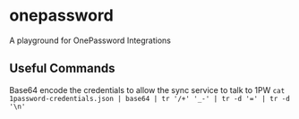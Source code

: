 # onepassword
A playground for OnePassword Integrations

## Useful Commands
Base64 encode the credentials to allow the sync service to talk to 1PW
`cat 1password-credentials.json | base64 | tr '/+' '_-' | tr -d '=' | tr -d '\n'`